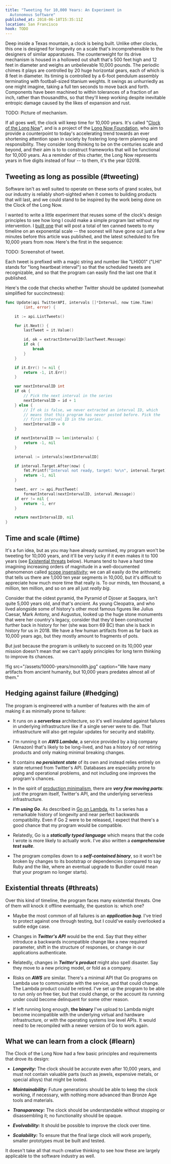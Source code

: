 ```yaml
---
title: "Tweeting for 10,000 Years: An Experiment in
  Autonomous Software"
published_at: 2018-06-18T15:35:11Z
location: San Francisco
hook: TODO
---
```


Deep inside a Texas mountain, a clock is being built.
Unlike other clocks, this one is designed for longevity on
a scale that's incomprehensible to the designers of similar
apparatuses. The counterweight for its drive mechanism is
housed in a hollowed out shaft that's 500 feet high and 12
feet in diameter and weighs an unbelievable 10,000 pounds.
The periodic chimes it plays are controlled by 20 huge
horizontal gears, each of which is 8 feet in diameter. Its
timing is controlled by a 6-foot pendulum assembly
terminating with football-sized titanium weights. It swings
as unhurriedly as one might imagine, taking a full ten
seconds to move back and forth. Components have been
machined to within tolerances of a fraction of an inch,
rather than thousandths, so that they'll keep working
despite inevitable entropic damage caused by the likes of
expansion and rust.

TODO: Picture of mechanism.

If all goes well, the clock will keep time for 10,000
years. It's called "[Clock of the Long Now][clock]", and is
a project of the [Long Now Foundation][longnow], who aim to
provide a counterpoint to today's accelerating trend
towards an ever shortening attention span in society by
fostering long-term planning and responsibility. They
consider long thinking to be on the centuries scale and
beyond, and their aim is to to construct frameworks that
will be functional for 10,000 years. As a reminder of this
charter, the Long Now represents years in five digits
instead of four -- to them, it's the year 02018.

## Tweeting as long as possible (#tweeting)

Software isn't as well suited to operate on these sorts of
grand scales, but our industry is reliably short-sighted
when it comes to building products that will last, and we
could stand to be inspired by the work being done on the
Clock of the Long Now.

I wanted to write a little experiment that reuses some of
the clock's design principles to see how long I
could make a simple program last without my intervention. I
[built one][perpetual] that will post a total of ten canned
tweets to my timeline on an exponential scale -- the
soonest will have gone out just a few minutes before this
article was published, and the latest scheduled to fire
10,000 years from now. Here's the first in the sequence:

TODO: Screenshot of tweet.

Each tweet is prefixed with a magic string and number like
"LHI001" ("LHI" stands for "long heartbeat interval") so
that the scheduled tweets are recognizable, and so that the
program can easily find the last one that it published.

Here's the code that checks whether Twitter should be
updated (somewhat simplified for succinctness):

``` go
func Update(api TwitterAPI, intervals []*Interval, now time.Time)
        (int, error) {

    it := api.ListTweets()

    for it.Next() {
        lastTweet = it.Value()

        id, ok = extractIntervalID(lastTweet.Message)
        if ok {
            break
        }
    }

    if it.Err() != nil {
        return -1, it.Err()
    }

    var nextIntervalID int
    if ok {
        // Pick the next interval in the series
        nextIntervalID = id + 1
    } else {
        // If ok is false, we never extracted an interval ID, which
        // means that this program has never posted before. Pick the
        // first interval ID in the series.
        nextIntervalID = 0
    }

    if nextIntervalID >= len(intervals) {
        return -1, nil
    }

    interval := intervals[nextIntervalID]

    if interval.Target.After(now) {
        fmt.Printf("Interval not ready, target: %v\n", interval.Target)
        return -1, nil
    }

    tweet, err := api.PostTweet(
        formatInterval(nextIntervalID, interval.Message))
    if err != nil {
        return -1, err
    }

    return nextIntervalID, nil
}
```

## Time and scale (#time)

It's a fun idea, but as you may have already surmised, my
program won't be tweeting for 10,000 years, and it'll be
very lucky if it even makes it to 100 years (see
[Existential threats](#threats) below). Humans tend to have
a hard time imagining increasing orders of magnitude in a
well-documented phenomenon called [scope
insensitivity][insensitivity]; we can all easily do the
arithmetic that tells us there are 1,000 ten year segments
in 10,000, but it's difficult to appreciate how much more
time that really is. To our minds, ten thousand, a million,
ten million, and so on are all just _really big_.

Consider that the oldest pyramid, the Pyramid of Djoser at
Saqqara, isn't quite 5,000 years old, and that's _ancient_.
As young Cleopatra, and who lived alongside some of
history's other most famous figures like Julius Caesar,
Mark Antony, and Augustus, looked up the huge stone
monuments that were her country's legacy, consider that
they'd been constructed further back in history for her
(she was born 69 BC) than she is back in history for us in
2018. We have a few human artifacts from as far back as
10,000 years ago, but they mostly amount to fragments of
pots.

But just because the program is unlikely to succeed on its
10,000 year mission doesn't mean that we can't apply
principles for long term thinking to improve its chances.

!fig src="/assets/10000-years/monolith.jpg" caption="We have many artifacts from ancient humanity, but 10,000 years predates almost all of them."

## Hedging against failure (#hedging)

The program is engineered with a number of features with
the aim of making it as minimally prone to failure:

* It runs on a ***serverless*** architecture, so it's well
  insulated against failures in underlying infrastructure
  like if a single server were to die. That infrastructure
  will also get regular updates for security and stability.

* I'm running it on ***AWS Lambda***, a service provided by a
  big company (Amazon) that's likely to be long-lived, and
  has a history of _not_ retiring products and only making
  minimal breaking changes.

* It contains ***no persistent state*** of its own and
  instead relies entirely on state returned from Twitter's
  API. Databases are especially prone to aging and
  operational problems, and not including one improves the
  program's chances.

* In the spirit of [production minimalism](/minimalism),
  there are ***very few moving parts***: just the program
  itself, Twitter's API, and the underlying serverless
  infrastructure.

* ***I'm using Go***. As described in [Go on
  Lambda](/go-lambda#tenacity), its 1.x series has a
  remarkable history of longevity and near perfect
  backwards compatibility. Even if Go 2 were to be
  released, I expect that there's a good chance that my
  program would be compatible.

* Relatedly, Go is a ***statically typed language*** which
  means that the code I wrote is more likely to actually
  work. I've also written a ***comprehensive test suite***.

* The program compiles down to a ***self-contained
  binary***, so it won't be broken by changes to its
  bootstrap or dependencies (compared to say Ruby and the
  like, where an eventual upgrade to Bundler could mean
  that your program no longer starts).

## Existential threats (#threats)

Over this kind of timeline, the program faces many
existential threats. One of them will knock it offline
eventually, the question is: which one?

* Maybe the most common of all failures is an
  ***application bug***. I've tried to protect against one
  through testing, but I could've easily overlooked a
  subtle edge case.

* Changes in ***Twitter's API*** would be the end. Say that
  they either introduce a backwards incompatible change
  like a new required parameter, shift in the structure of
  responses, or change in our applications authenticate.

* Relatedly, changes in ***Twitter's product*** might also
  spell disaster. Say they move to a new pricing model, or
  fold as a company.

* Risks on ***AWS*** are similar. There's a minimal API that Go
  programs on Lambda use to communicate with the service,
  and that could change. The Lambda product could be
  retired. I've set up the program to be able to run only
  on free tier, but that could change, or the account its
  running under could become delinquent for some other
  reason.

* If left running long enough, **the binary** I've upload
  to Lambda might become incompatible with the underlying
  virtual and hardware infrastructure, or with the
  operating systems low level APIs. It would need to be
  recompiled with a newer version of Go to work again.

## What we can learn from a clock (#learn)

The Clock of the Long Now had a few basic principles and
requirements that drove its design:

* ***Longevity:*** The clock should be accurate even after
  10,000 years, and must not contain valuable parts (such
  as jewels, expensive metals, or special alloys) that
  might be looted.

* ***Maintainability:*** Future generations should be able
  to keep the clock working, if necessary, with nothing
  more advanced than Bronze Age tools and materials.

* ***Transparency:*** The clock should be understandable
  without stopping or disassembling it; no functionality
  should be opaque.

* ***Evolvability:*** It should be possible to improve the
  clock over time.

* ***Scalability:*** To ensure that the final large clock
  will work properly, smaller prototypes must be built and
  tested.

It doesn't take all that much creative thinking to see how
these are largely applicable to the software industry as
well.

[clock]: https://en.wikipedia.org/wiki/Clock_of_the_Long_Now
[insensitivity]: https://en.wikipedia.org/wiki/Scope_neglect
[longnow]: https://en.wikipedia.org/wiki/Long_Now_Foundation
[perpetual]: https://github.com/brandur/perpetual
